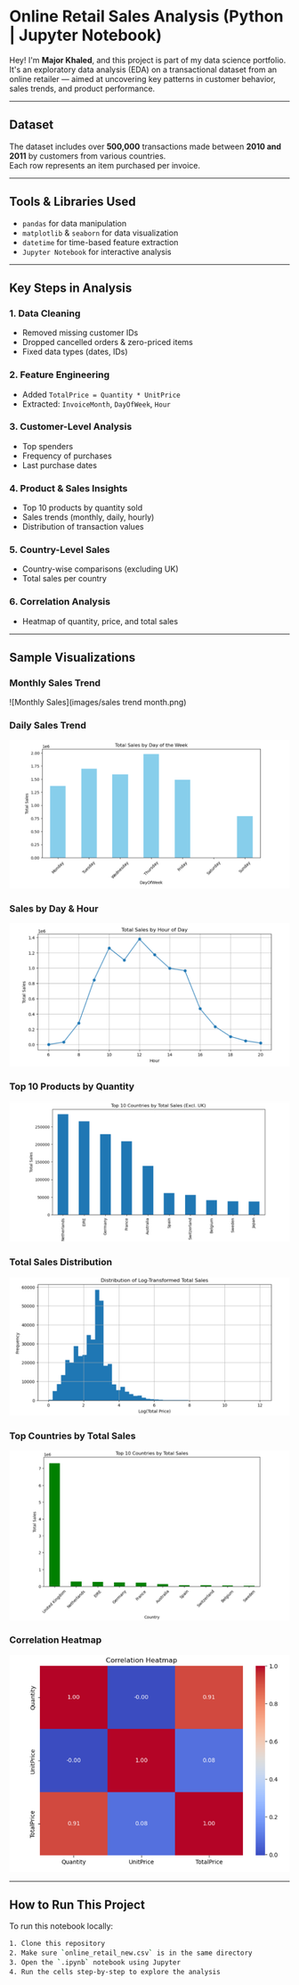 #  Online Retail Sales Analysis (Python | Jupyter Notebook)

Hey! I'm **Major Khaled**, and this project is part of my data science portfolio.  
It's an exploratory data analysis (EDA) on a transactional dataset from an online retailer — aimed at uncovering key patterns in customer behavior, sales trends, and product performance.

---

##  Dataset

The dataset includes over **500,000** transactions made between **2010 and 2011** by customers from various countries.  
Each row represents an item purchased per invoice.

---

##  Tools & Libraries Used

- `pandas` for data manipulation  
- `matplotlib` & `seaborn` for data visualization  
- `datetime` for time-based feature extraction  
- `Jupyter Notebook` for interactive analysis

---

##  Key Steps in Analysis

### 1. Data Cleaning
- Removed missing customer IDs
- Dropped cancelled orders & zero-priced items
- Fixed data types (dates, IDs)

### 2. Feature Engineering
- Added `TotalPrice = Quantity * UnitPrice`
- Extracted: `InvoiceMonth`, `DayOfWeek`, `Hour`

### 3. Customer-Level Analysis
- Top spenders
- Frequency of purchases
- Last purchase dates

### 4. Product & Sales Insights
- Top 10 products by quantity sold
- Sales trends (monthly, daily, hourly)
- Distribution of transaction values

### 5. Country-Level Sales
- Country-wise comparisons (excluding UK)
- Total sales per country

### 6. Correlation Analysis
- Heatmap of quantity, price, and total sales

---

##  Sample Visualizations

### Monthly Sales Trend
![Monthly Sales](images/sales trend month.png)

### Daily Sales Trend
![Daily Sales](images/sales_trend_day.png)

### Sales by Day & Hour
![Sales by Hour](images/sales_trend_day_hour.png)

### Top 10 Products by Quantity
![Top Products](images/Top_10_Countries.png)

### Total Sales Distribution
![Distribution](images/total_sales_distribution.png)

### Top Countries by Total Sales
![Top Countries](images/top10country_totalsales.png)

### Correlation Heatmap
![Correlation](images/correlation.png)

---

##  How to Run This Project

To run this notebook locally:

```bash
1. Clone this repository
2. Make sure `online_retail_new.csv` is in the same directory
3. Open the `.ipynb` notebook using Jupyter
4. Run the cells step-by-step to explore the analysis
